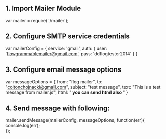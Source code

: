 
## 1. Import Mailer Module

var mailer = require('./mailer');

## 2. Configure SMTP service credentials 

var mailerConfig = { 
	service: 'gmail',
	auth: {
		user: 'flowgrammablemailer@gmail.com',
		pass: 'ddflogtester2014'
	      }
	}

## 3. Configure email message options

var messageOptions = {
	from: "flog mailer", 
	to: "coltonchojnacki@gmail.com",
	subject: "test message",
	text: "This is a test message from mailer.js",
        html: "<b> you can send html also </b>"
	}


## 4. Send message with following:

mailer.sendMessage(mailerConfig, messageOptions, function(err){
	console.log(err);	
});

